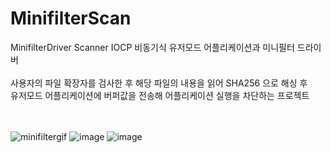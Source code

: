 # MinifilterScan<br>
MinifilterDriver Scanner IOCP 비동기식 유저모드 어플리케이션과 미니필터 드라이버<br><br>
사용자의 파일 확장자를 검사한 후 해당 파일의 내용을 읽어 SHA256 으로 해싱 후<br>유저모드 어플리케이션에 버퍼값을 전송해 어플리케이션 실행을 차단하는 프로젝트
<br><br><br>

![minifiltergif](https://user-images.githubusercontent.com/60957575/236686461-ef696f16-28a6-42ff-93b4-fb4f374f7e13.gif)
![image](https://user-images.githubusercontent.com/60957575/236473203-f280c898-5c8d-47ef-9e3b-936cb44b30a7.png)
![image](https://user-images.githubusercontent.com/60957575/236685148-9ef05a9d-fd1b-4c65-a7e9-7e281cbce751.png)
